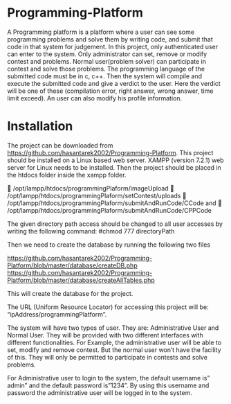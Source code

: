 # Programming-Platform

A Programming platform is a platform where a user can see some programming problems and solve them by writing code, and submit that code in that system for judgement. In this project, only authenticated user can enter to the system. Only administrator can set, remove or modify contest and problems. Normal user(problem solver) can participate in contest and solve those problems. The programming language of the submitted code must be in c, c++. Then the system will compile and execute the submitted code and give a verdict to the user. Here the verdict will be one of these (compilation error, right answer, wrong answer, time limit exceed). An user can also modify his profile information.


# Installation

The project can be downloaded from https://github.com/hasantarek2002/Programming-Platform. This project should be installed on a Linux based web server. XAMPP (version 7.2.1) web server for Linux needs to be installed. Then the project should be placed in the htdocs folder inside the xampp folder. 

	/opt/lampp/htdocs/programmingPlaform/imageUpload
	/opt/lampp/htdocs/programmingPlaform/setContest/uploads
	/opt/lampp/htdocs/programmingPlaform/submitAndRunCode/CCode and
	/opt/lampp/htdocs/programmingPlaform/submitAndRunCode/CPPCode

The given directory path access should be changed to all user accesses by writing the following command: 
#chmod 777 directoryPath

Then we need to create the database by running the following two files

https://github.com/hasantarek2002/Programming-Platform/blob/master/database/createDB.php
https://github.com/hasantarek2002/Programming-Platform/blob/master/database/createAllTables.php

This will create the database for the project.

The URL (Uniform Resource Locator) for accessing this project will be: “ipAddress/programmingPlatform”.

The system will have two types of user. They are: Administrative User and Normal User. They will be provided with two different interfaces with different functionalities. For Example, the administrative user will be able to set, modify and remove contest. But the normal user won’t have the facility of this. They will only be permitted to participate in contests and solve problems.


For Administrative user to login to the system, the default username is” admin” and the default password is”1234”.  By using this username and password the administrative user will be logged in to the system.

